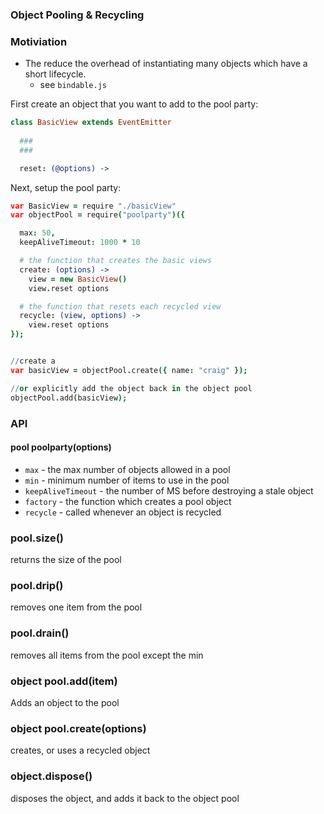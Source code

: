 ### Object Pooling & Recycling


### Motiviation

- The reduce the overhead of instantiating many objects which have a short lifecycle.
  - see `bindable.js`



First create an object that you want to add to the pool party:

```coffeescript
class BasicView extends EventEmitter
  
  ###
  ###

  reset: (@options) ->


```

Next, setup the pool party:

```coffeescript
var BasicView = require "./basicView"
var objectPool = require("poolparty")({

  max: 50,
  keepAliveTimeout: 1000 * 10

  # the function that creates the basic views
  create: (options) ->
    view = new BasicView()
    view.reset options

  # the function that resets each recycled view
  recycle: (view, options) ->
    view.reset options
});


//create a 
var basicView = objectPool.create({ name: "craig" });

//or explicitly add the object back in the object pool
objectPool.add(basicView);
```


### API

#### pool poolparty(options)

- `max` - the max number of objects allowed in a pool
- `min` - minimum number of items to use in the pool
- `keepAliveTimeout` - the number of MS before destroying a stale object
- `factory` - the function which creates a pool object
- `recycle` - called whenever an object is recycled


### pool.size()

returns the size of the pool

### pool.drip()

removes one item from the pool

### pool.drain()

removes all items from the pool except the min

### object pool.add(item)

Adds an object to the pool

### object pool.create(options)

creates, or uses a recycled object


### object.dispose()

disposes the object, and adds it back to the object pool



